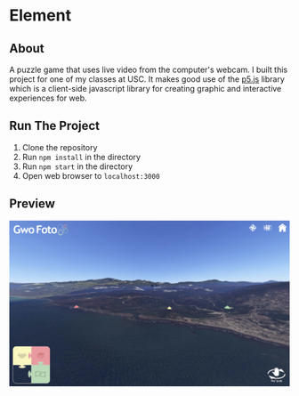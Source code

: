 # Element

## About

A puzzle game that uses live video from the computer's webcam. I built this project for one of my classes at USC. It makes good use of the [p5.js](https://p5js.org) library which is a client-side javascript library for creating graphic and interactive experiences for web.

## Run The Project

1) Clone the repository<br>
2) Run `npm install` in the directory<br>
3) Run `npm start` in the directory<br>
4) Open web browser to `localhost:3000`<br>

## Preview

![Preview](https://github.com/mvrahas/gwo-foto/blob/master/public/assets/welcome/gwo-foto-map%401x.png)
